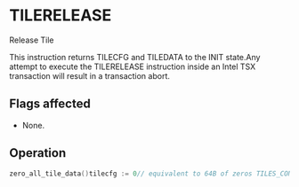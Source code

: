 # TILERELEASE

Release Tile

This instruction returns TILECFG and TILEDATA to the INIT state.Any attempt to execute the TILERELEASE instruction inside an Intel TSX transaction will result in a transaction abort.

## Flags affected

- None.

## Operation

```C
zero_all_tile_data()tilecfg := 0// equivalent to 64B of zeros TILES_CONFIGURED := 0Intel C/C++ Compiler Intrinsic EquivalentTILERELEASE void _tile_release(void);
```
